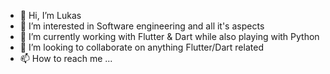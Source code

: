 - 👋 Hi, I’m Lukas
- 👀 I’m interested in Software engineering and all it's aspects
- 🌱 I’m currently working with Flutter & Dart while also playing with Python
- 💞️ I’m looking to collaborate on anything Flutter/Dart related
- 📫 How to reach me ...

